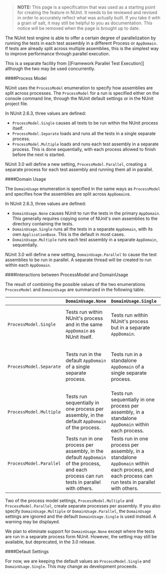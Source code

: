 > **NOTE:** This page is a specification that was used as a starting point for creating the feature in NUnit. It needs to be reviewed and revised in order to accurately reflect what was actually built. If you take it with a grain of salt, it may still be helpful to you as documentation. This notice will be removed when the page is brought up to date.

The NUnit test engine is able to offer a certain degree of parallelization by running the tests in each test assembly in a different Process or ```AppDomain```. If tests are already split across multiple assemblies, this is the simplest way to improve performance through parallel execution.

This is a separate facility from [[Framework Parallel Test Execution]] although the two may be used concurrently.

####Process Model

NUnit uses the ```ProcessModel``` enumeration to specify how assemblies are split across processes. The ```ProcessModel``` for a run is specified either on the console command line, through the NUnit default settings or in the NUnit project file.

In NUnit 2.6.3, three values are defined:
  * ```ProcessModel.Single``` causes all tests to be run within the NUnit process itself.
  * ```ProcessModel.Separate``` loads and runs all the tests in a single separate process.
  * `ProcessModel.Multiple` loads and runs each test assembly in a separate process. This is done sequentially, with each process allowed to finish before the next is started.

NUnit 3.0 will define a new setting, `ProcessModel.Parallel`, creating a separate process for each test assembly and running them all in parallel.

####Domain Usage

The ```DomainUsage``` enumeration is specified in the same ways as ```ProcessModel``` and specifies how the assemblies are split across `AppDomain`s.

In NUnit 2.6.3, three values are defined:
  * `DomainUsage.None` causes NUnit to run the tests in the primary `AppDomain`. This generally requires copying some of NUnit's own assemblies to the directory containing the tests.
  * `DomainUsage.Single` runs all the tests in a separate `AppDomain`, with its own `ApplicationBase`. This is the default in most cases.
  * `DomainUsage.Multiple` runs each test assembly in a separate `AppDomain`, sequentially.

NUnit 3.0 will define a new setting, `DomainUsage.Parallel` to cause the test assemblies to be run in parallel. A separate thread will be created to run within each `AppDomain`.

####Interactions between ProcessModel and DomainUsage

The result of combining the possible values of the two enumerations ```ProcessModel``` and ```DomainUsage``` are summarized in the following table.

|                           | ```DomainUsage.None``` | ```DomainUsage.Single``` | ```DomainUsage.Multiple``` | ```DomainUsage.Parallel``` |
|----  | ---------------- | ------------------ | -------------------- | ------------------ |
| ```ProcessModel.Single``` | Tests run within NUnit's process and in the same ```AppDomain``` as NUnit itself. |Tests run within NUnit's process but in a separate ```AppDomain```. | Tests run sequentially within NUnit's process with one ```AppDomain``` for each test assembly. | Tests run within NUnit's process and each assembly runs in its own ```AppDomain```, in parallel with other assemblies. |
| ```ProcessModel.Separate``` | Tests run in the default ```AppDomain``` of a single separate process. | Tests run in a standalone ```AppDomain``` of a single separate process. | Tests run sequentially in single separate process, with one ```AppDomain``` for each assembly. | Tests run in a single separate process, with one ```AppDomain``` for each assembly which can run in parallel with other assemblies. |
| ```ProcessModel.Multiple``` | Tests run sequentially in one process per assembly, in the default ```AppDomain``` of the process. | Tests run sequentially in one process per assembly, in a standalone ```AppDomain``` within each process. | Invalid option, ```DomainUsage.Single``` will be used. | Invalid option, ```DomainUsage.Single``` will be used. |
| ```ProcessModel.Parallel``` | Tests run in one process per assembly, in the default ```AppDomain``` of the process, and each process can run tests in parallel with others. | Tests run in one process per assembly, in a standalone ```AppDomain``` within each process, and each process can run tests in parallel with others. | Invalid option, ```DomainUsage.Single``` will be used. | Invalid option, ```DomainUsage.Single``` will be used. |

Two of the process model settings, `ProcessModel.Multiple` and `ProcessModel.Parallel`, create separate processes per assembly. If you also specify `DomainUsage.Multiple` or `DomainUsage.Parallel`, the `DomainUsage` settings are ignored and the default `DomainUsage.Single` is used instead. A warning may be displayed.

We plan to eliminate support for `DomainUsage.None` except where the tests are run in a separate process form NUnit. However, the setting may still be available, but deprecated, in the 3.0 release.

####Default Settings

For now, we are keeping the default values as `ProcessModel.Single` and `DomainUsage.Single`. This may change as development proceeds.